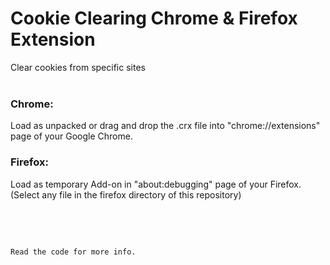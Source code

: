 # Cookie Clearing Chrome & Firefox Extension
Clear cookies from specific sites
<br>
<br>

### Chrome:
Load as unpacked or drag and drop the .crx file into "chrome://extensions" page of your Google Chrome.

### Firefox:
Load as temporary Add-on in "about:debugging" page of your Firefox. (Select any file in the firefox directory of this repository)

<br>
<br>

```

Read the code for more info.

```
